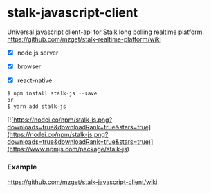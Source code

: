 # stalk-javascript-client
Universal javascript client-api for Stalk long polling realtime platform. https://github.com/mzget/stalk-realtime-platform/wiki
- [x] node.js server
- [x] browser
- [x] react-native


```javascript
$ npm install stalk-js --save
or
$ yarn add stalk-js

```

[![https://nodei.co/npm/stalk-js.png?downloads=true&downloadRank=true&stars=true](https://nodei.co/npm/stalk-js.png?downloads=true&downloadRank=true&stars=true)](https://www.npmjs.com/package/stalk-js)

### Example
https://github.com/mzget/stalk-javascript-client/wiki
